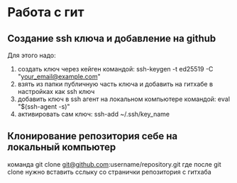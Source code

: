 # Работа с гит
## Создание ssh ключа и добавление на github

Для этого надо:
1. создать ключ через кейген командой: ssh-keygen -t ed25519 -C "your_email@example.com"
2. взять из папки публичную часть ключа и добавить на гитхабе в настройках как ssh ключ
3. добавить ключ в ssh агент на локальном компьютере командой: eval "$(ssh-agent -s)"
4. активировать сам ключ: ssh-add ~/.ssh/key_name

## Клонирование репозитория себе на локальный компьютер
команда git clone git@github.com:username/repository.git
где после git clone нужно вставить сслыку со странички репозитория с гитхаба

